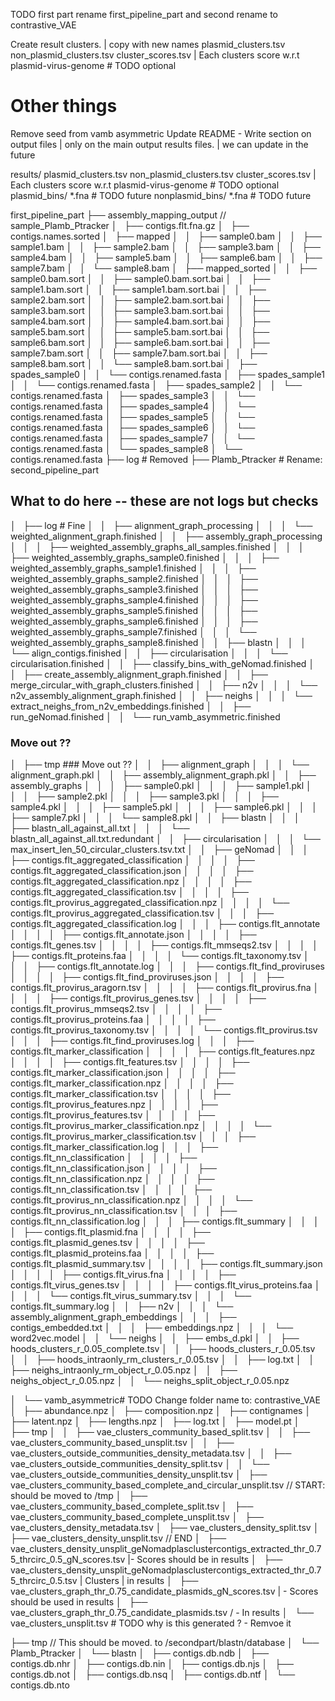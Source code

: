 TODO first part
rename first_pipeline_part and second
rename to contrastive_VAE

Create result clusters. | copy with new names
        plasmid_clusters.tsv
        non_plasmid_clusters.tsv
        cluster_scores.tsv | Each clusters score w.r.t plasmid-virus-genome # TODO optional

# Other things
Remove seed from vamb asymmetric
Update README
         - Write section on output files | only on the main output results files. | we can update in the future
      

results/ 
        plasmid_clusters.tsv
        non_plasmid_clusters.tsv
        cluster_scores.tsv | Each clusters score w.r.t plasmid-virus-genome # TODO optional
        plasmid_bins/ *.fna # TODO future
        nonplasmid_bins/ *.fna # TODO future


first_pipeline_part
├── assembly_mapping_output // sample_Plamb_Ptracker
│       ├── contigs.flt.fna.gz
│       ├── contigs.names.sorted
│       ├── mapped
│       │   ├── sample0.bam
│       │   ├── sample1.bam
│       │   ├── sample2.bam
│       │   ├── sample3.bam
│       │   ├── sample4.bam
│       │   ├── sample5.bam
│       │   ├── sample6.bam
│       │   ├── sample7.bam
│       │   └── sample8.bam
│       ├── mapped_sorted
│       │   ├── sample0.bam.sort
│       │   ├── sample0.bam.sort.bai
│       │   ├── sample1.bam.sort
│       │   ├── sample1.bam.sort.bai
│       │   ├── sample2.bam.sort
│       │   ├── sample2.bam.sort.bai
│       │   ├── sample3.bam.sort
│       │   ├── sample3.bam.sort.bai
│       │   ├── sample4.bam.sort
│       │   ├── sample4.bam.sort.bai
│       │   ├── sample5.bam.sort
│       │   ├── sample5.bam.sort.bai
│       │   ├── sample6.bam.sort
│       │   ├── sample6.bam.sort.bai
│       │   ├── sample7.bam.sort
│       │   ├── sample7.bam.sort.bai
│       │   ├── sample8.bam.sort
│       │   └── sample8.bam.sort.bai
│       ├── spades_sample0
│       │   └── contigs.renamed.fasta
│       ├── spades_sample1
│       │   └── contigs.renamed.fasta
│       ├── spades_sample2
│       │   └── contigs.renamed.fasta
│       ├── spades_sample3
│       │   └── contigs.renamed.fasta
│       ├── spades_sample4
│       │   └── contigs.renamed.fasta
│       ├── spades_sample5
│       │   └── contigs.renamed.fasta
│       ├── spades_sample6
│       │   └── contigs.renamed.fasta
│       ├── spades_sample7
│       │   └── contigs.renamed.fasta
│       └── spades_sample8
│           └── contigs.renamed.fasta
├── log # Removed 
├── Plamb_Ptracker # Rename: second_pipeline_part


## What to do here -- these are not logs but checks
│   ├── log # Fine
│   │   ├── alignment_graph_processing
│   │   │   └── weighted_alignment_graph.finished
│   │   ├── assembly_graph_processing
│   │   │   ├── weighted_assembly_graphs_all_samples.finished
│   │   │   ├── weighted_assembly_graphs_sample0.finished
│   │   │   ├── weighted_assembly_graphs_sample1.finished
│   │   │   ├── weighted_assembly_graphs_sample2.finished
│   │   │   ├── weighted_assembly_graphs_sample3.finished
│   │   │   ├── weighted_assembly_graphs_sample4.finished
│   │   │   ├── weighted_assembly_graphs_sample5.finished
│   │   │   ├── weighted_assembly_graphs_sample6.finished
│   │   │   ├── weighted_assembly_graphs_sample7.finished
│   │   │   └── weighted_assembly_graphs_sample8.finished
│   │   ├── blastn
│   │   │   └── align_contigs.finished
│   │   ├── circularisation
│   │   │   └── circularisation.finished
│   │   ├── classify_bins_with_geNomad.finished
│   │   ├── create_assembly_alignment_graph.finished
│   │   ├── merge_circular_with_graph_clusters.finished
│   │   ├── n2v
│   │   │   └── n2v_assembly_alignment_graph.finished
│   │   ├── neighs
│   │   │   └── extract_neighs_from_n2v_embeddings.finished
│   │   ├── run_geNomad.finished
│   │   └── run_vamb_asymmetric.finished

### Move out ?? 
│   ├── tmp  ### Move out ?? 
│   │   ├── alignment_graph
│   │   │   └── alignment_graph.pkl
│   │   ├── assembly_alignment_graph.pkl
│   │   ├── assembly_graphs
│   │   │   ├── sample0.pkl
│   │   │   ├── sample1.pkl
│   │   │   ├── sample2.pkl
│   │   │   ├── sample3.pkl
│   │   │   ├── sample4.pkl
│   │   │   ├── sample5.pkl
│   │   │   ├── sample6.pkl
│   │   │   ├── sample7.pkl
│   │   │   └── sample8.pkl
│   │   ├── blastn
│   │   │   ├── blastn_all_against_all.txt
│   │   │   └── blastn_all_against_all.txt.redundant
│   │   ├── circularisation
│   │   │   └── max_insert_len_50_circular_clusters.tsv.txt
│   │   ├── geNomad
│   │   │   ├── contigs.flt_aggregated_classification
│   │   │   │   ├── contigs.flt_aggregated_classification.json
│   │   │   │   ├── contigs.flt_aggregated_classification.npz
│   │   │   │   ├── contigs.flt_aggregated_classification.tsv
│   │   │   │   ├── contigs.flt_provirus_aggregated_classification.npz
│   │   │   │   └── contigs.flt_provirus_aggregated_classification.tsv
│   │   │   ├── contigs.flt_aggregated_classification.log
│   │   │   ├── contigs.flt_annotate
│   │   │   │   ├── contigs.flt_annotate.json
│   │   │   │   ├── contigs.flt_genes.tsv
│   │   │   │   ├── contigs.flt_mmseqs2.tsv
│   │   │   │   ├── contigs.flt_proteins.faa
│   │   │   │   └── contigs.flt_taxonomy.tsv
│   │   │   ├── contigs.flt_annotate.log
│   │   │   ├── contigs.flt_find_proviruses
│   │   │   │   ├── contigs.flt_find_proviruses.json
│   │   │   │   ├── contigs.flt_provirus_aragorn.tsv
│   │   │   │   ├── contigs.flt_provirus.fna
│   │   │   │   ├── contigs.flt_provirus_genes.tsv
│   │   │   │   ├── contigs.flt_provirus_mmseqs2.tsv
│   │   │   │   ├── contigs.flt_provirus_proteins.faa
│   │   │   │   ├── contigs.flt_provirus_taxonomy.tsv
│   │   │   │   └── contigs.flt_provirus.tsv
│   │   │   ├── contigs.flt_find_proviruses.log
│   │   │   ├── contigs.flt_marker_classification
│   │   │   │   ├── contigs.flt_features.npz
│   │   │   │   ├── contigs.flt_features.tsv
│   │   │   │   ├── contigs.flt_marker_classification.json
│   │   │   │   ├── contigs.flt_marker_classification.npz
│   │   │   │   ├── contigs.flt_marker_classification.tsv
│   │   │   │   ├── contigs.flt_provirus_features.npz
│   │   │   │   ├── contigs.flt_provirus_features.tsv
│   │   │   │   ├── contigs.flt_provirus_marker_classification.npz
│   │   │   │   └── contigs.flt_provirus_marker_classification.tsv
│   │   │   ├── contigs.flt_marker_classification.log
│   │   │   ├── contigs.flt_nn_classification
│   │   │   │   ├── contigs.flt_nn_classification.json
│   │   │   │   ├── contigs.flt_nn_classification.npz
│   │   │   │   ├── contigs.flt_nn_classification.tsv
│   │   │   │   ├── contigs.flt_provirus_nn_classification.npz
│   │   │   │   └── contigs.flt_provirus_nn_classification.tsv
│   │   │   ├── contigs.flt_nn_classification.log
│   │   │   ├── contigs.flt_summary
│   │   │   │   ├── contigs.flt_plasmid.fna
│   │   │   │   ├── contigs.flt_plasmid_genes.tsv
│   │   │   │   ├── contigs.flt_plasmid_proteins.faa
│   │   │   │   ├── contigs.flt_plasmid_summary.tsv
│   │   │   │   ├── contigs.flt_summary.json
│   │   │   │   ├── contigs.flt_virus.fna
│   │   │   │   ├── contigs.flt_virus_genes.tsv
│   │   │   │   ├── contigs.flt_virus_proteins.faa
│   │   │   │   └── contigs.flt_virus_summary.tsv
│   │   │   └── contigs.flt_summary.log
│   │   ├── n2v
│   │   │   └── assembly_alignment_graph_embeddings
│   │   │       ├── contigs_embedded.txt
│   │   │       ├── embeddings.npz
│   │   │       └── word2vec.model
│   │   └── neighs
│   │       ├── embs_d.pkl
│   │       ├── hoods_clusters_r_0.05_complete.tsv
│   │       ├── hoods_clusters_r_0.05.tsv
│   │       ├── hoods_intraonly_rm_clusters_r_0.05.tsv
│   │       ├── log.txt
│   │       ├── neighs_intraonly_rm_object_r_0.05.npz
│   │       ├── neighs_object_r_0.05.npz
│   │       └── neighs_split_object_r_0.05.npz

│   └── vamb_asymmetric# TODO Change folder name to: contrastive_VAE
│       ├── abundance.npz
│       ├── composition.npz
│       ├── contignames
│       ├── latent.npz
│       ├── lengths.npz
│       ├── log.txt
│       ├── model.pt
│       ├── tmp
│       │   ├── vae_clusters_community_based_split.tsv
│       │   ├── vae_clusters_community_based_unsplit.tsv
│       │   ├── vae_clusters_outside_communities_density_metadata.tsv
│       │   ├── vae_clusters_outside_communities_density_split.tsv
│       │   └── vae_clusters_outside_communities_density_unsplit.tsv
│       ├── vae_clusters_community_based_complete_and_circular_unsplit.tsv // START: should be moved to /tmp
│       ├── vae_clusters_community_based_complete_split.tsv
│       ├── vae_clusters_community_based_complete_unsplit.tsv
│       ├── vae_clusters_density_metadata.tsv
│       ├── vae_clusters_density_split.tsv
│       ├── vae_clusters_density_unsplit.tsv   // END
│       ├── vae_clusters_density_unsplit_geNomadplasclustercontigs_extracted_thr_0.75_thrcirc_0.5_gN_scores.tsv   |-  Scores should be in results
│       ├── vae_clusters_density_unsplit_geNomadplasclustercontigs_extracted_thr_0.75_thrcirc_0.5.tsv           |  Clusters | in results
│       ├── vae_clusters_graph_thr_0.75_candidate_plasmids_gN_scores.tsv  | - Scores should be used in results
│       ├── vae_clusters_graph_thr_0.75_candidate_plasmids.tsv           /  - In results
│       └── vae_clusters_unsplit.tsv # TODO why is this generated ?  - Remvoe it 

├── tmp // This should be moved.  to /secondpart/blastn/database
│   └── Plamb_Ptracker
│       └── blastn
│           ├── contigs.db.ndb
│           ├── contigs.db.nhr
│           ├── contigs.db.nin
│           ├── contigs.db.njs
│           ├── contigs.db.not
│           ├── contigs.db.nsq
│           ├── contigs.db.ntf
│           └── contigs.db.nto

